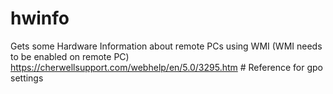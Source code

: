 # hwinfo
Gets some Hardware Information about remote PCs using WMI (WMI needs to be enabled on remote PC)
https://cherwellsupport.com/webhelp/en/5.0/3295.htm # Reference for gpo settings
